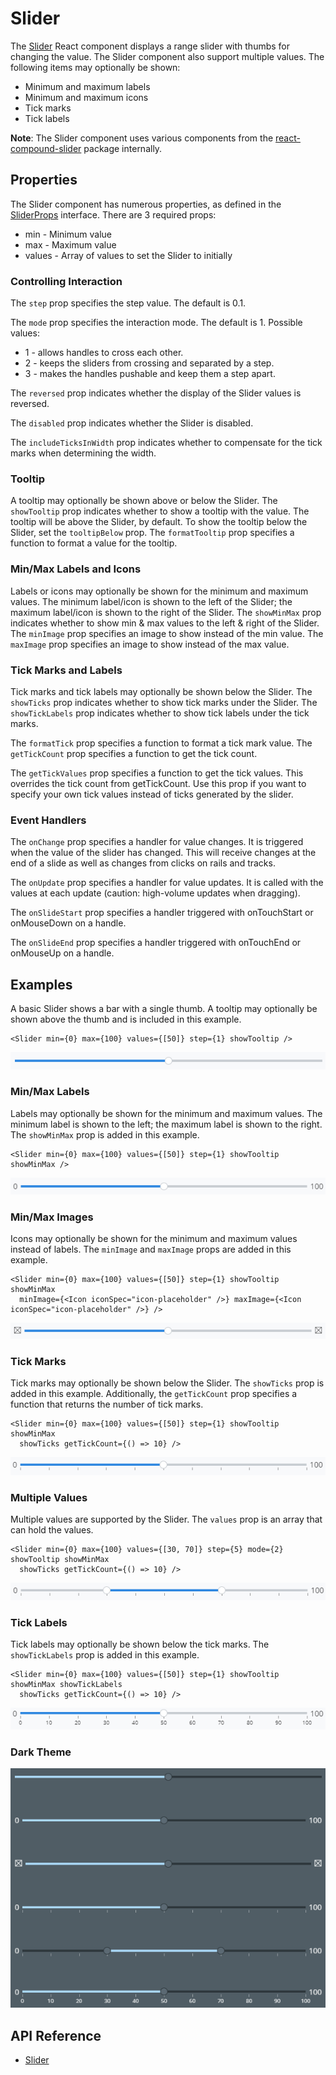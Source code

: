 # Slider

The [Slider]($ui-core) React component displays a range slider with thumbs for changing the value.
The Slider component also support multiple values.
The following items may optionally be shown:

* Minimum and maximum labels
* Minimum and maximum icons
* Tick marks
* Tick labels

**Note**: The Slider component uses various components from the [react-compound-slider](https://www.npmjs.com/package/react-compound-slider) package internally.

## Properties

The Slider component has numerous properties, as defined in the [SliderProps]($ui-core) interface.
There are 3 required props:

* min - Minimum value
* max - Maximum value
* values - Array of values to set the Slider to initially

### Controlling Interaction

The `step` prop specifies the step value. The default is 0.1.

The `mode` prop specifies the interaction mode. The default is 1. Possible values:

* 1 - allows handles to cross each other.
* 2 - keeps the sliders from crossing and separated by a step.
* 3 - makes the handles pushable and keep them a step apart.

The `reversed` prop indicates whether the display of the Slider values is reversed.

The `disabled` prop indicates whether the Slider is disabled.

The `includeTicksInWidth` prop indicates whether to compensate for the tick marks when determining the width.

### Tooltip

A tooltip may optionally be shown above or below the Slider.
The `showTooltip` prop indicates whether to show a tooltip with the value. The tooltip will be above the Slider, by default.
To show the tooltip below the Slider, set the `tooltipBelow` prop.
The `formatTooltip` prop specifies a function to format a value for the tooltip.

### Min/Max Labels and Icons

Labels or icons may optionally be shown for the minimum and maximum values.
The minimum label/icon is shown to the left of the Slider; the maximum label/icon is shown to the right of the Slider.
The `showMinMax` prop indicates whether to show min & max values to the left & right of the Slider.
The `minImage` prop specifies an image to show instead of the min value.
The `maxImage` prop specifies an image to show instead of the max value.

### Tick Marks and Labels

Tick marks and tick labels may optionally be shown below the Slider.
The `showTicks` prop indicates whether to show tick marks under the Slider.
The `showTickLabels` prop indicates whether to show tick labels under the tick marks.

The `formatTick` prop specifies a function to format a tick mark value.
The `getTickCount` prop specifies a function to get the tick count.

The `getTickValues` prop specifies a function to get the tick values.
This overrides the tick count from getTickCount.
Use this prop if you want to specify your own tick values instead of ticks generated by the slider.

### Event Handlers

The `onChange` prop specifies a handler for value changes.
It is triggered when the value of the slider has changed. This will receive changes at
the end of a slide as well as changes from clicks on rails and tracks.

The `onUpdate` prop specifies a handler for value updates.
It is called with the values at each update (caution: high-volume updates when dragging).

The `onSlideStart` prop specifies a handler triggered with onTouchStart or onMouseDown on a handle.

The `onSlideEnd` prop specifies a handler triggered with onTouchEnd or onMouseUp on a handle.

## Examples

A basic Slider shows a bar with a single thumb.
A tooltip may optionally be shown above the thumb and is included in this example.

```tsx
<Slider min={0} max={100} values={[50]} step={1} showTooltip />
```

![slider](./images/Slider.png "Slider")

### Min/Max Labels

Labels may optionally be shown for the minimum and maximum values.
The minimum label is shown to the left; the maximum label is shown to the right.
The `showMinMax` prop is added in this example.

```tsx
<Slider min={0} max={100} values={[50]} step={1} showTooltip showMinMax />
```

![slider min max](./images/SliderMinMax.png "Slider with Min/Max Labels")

### Min/Max Images

Icons may optionally be shown for the minimum and maximum values instead of labels. The `minImage` and `maxImage` props are added in this example.

```tsx
<Slider min={0} max={100} values={[50]} step={1} showTooltip showMinMax
  minImage={<Icon iconSpec="icon-placeholder" />} maxImage={<Icon iconSpec="icon-placeholder" />} />
```

![slider min max images](./images/SliderMinMaxImages.png "Slider with Min/Max Images")

### Tick Marks

Tick marks may optionally be shown below the Slider.
The `showTicks` prop is added in this example.
Additionally, the `getTickCount` prop specifies a function that returns the
number of tick marks.

```tsx
<Slider min={0} max={100} values={[50]} step={1} showTooltip showMinMax
  showTicks getTickCount={() => 10} />
```

![slider tick marks](./images/SliderTickMarks.png "Slider with Tick Marks")

### Multiple Values

Multiple values are supported by the Slider.
The `values` prop is an array that can hold the values.

```tsx
<Slider min={0} max={100} values={[30, 70]} step={5} mode={2} showTooltip showMinMax
  showTicks getTickCount={() => 10} />
```

![slider multiple values](./images/SliderMultipleValues.png "Slider with Multiple Values")

### Tick Labels

Tick labels may optionally be shown below the tick marks.
The `showTickLabels` prop is added in this example.

```tsx
<Slider min={0} max={100} values={[50]} step={1} showTooltip showMinMax showTickLabels
  showTicks getTickCount={() => 10} />
```

![slider tick labels](./images/SliderTickLabels.png "Slider with Tick Labels")

### Dark Theme

![slider dark](./images/SlidersDark.png "Slider in Dark Theme")

## API Reference

* [Slider]($ui-core:Slider)
